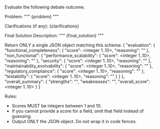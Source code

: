 Evaluate the following debate outcome.

Problem:
"""
{problem}
"""

Clarifications (if any):
{clarifications}

Final Solution Description:
"""
{final_solution}
"""

Return ONLY a single JSON object matching this schema:
{
  "evaluation": {
    "functional_completeness": {
      "score": <integer 1..10>,
      "reasoning": "<string>"
    },
    "non_functional": {
      "performance_scalability": { "score": <integer 1..10>, "reasoning": "<string>" },
      "security": { "score": <integer 1..10>, "reasoning": "<string>" },
      "maintainability_evolvability": { "score": <integer 1..10>, "reasoning": "<string>" },
      "regulatory_compliance": { "score": <integer 1..10>, "reasoning": "<string>" },
      "testability": { "score": <integer 1..10>, "reasoning": "<string>" }
    }
  },
  "overall_summary": {
    "strengths": "<brief strengths>",
    "weaknesses": "<brief weaknesses>",
    "overall_score": <integer 1..10>
  }
}

Rules:
- Scores MUST be integers between 1 and 10.
- If you cannot provide a score for a field, omit that field instead of guessing.
- Output ONLY the JSON object. Do not wrap it in code fences.


